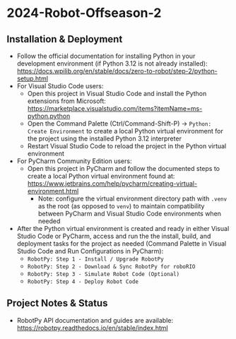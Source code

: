 # 2024-Robot-Offseason-2

## Installation & Deployment
* Follow the official documentation for installing Python in your development environment (if Python 3.12 is not already installed): https://docs.wpilib.org/en/stable/docs/zero-to-robot/step-2/python-setup.html
* For Visual Studio Code users:
  * Open this project in Visual Studio Code and install the Python extensions from Microsoft: https://marketplace.visualstudio.com/items?itemName=ms-python.python
  * Open the Command Palette (Ctrl/Command-Shift-P) -> `Python: Create Environment` to create a local Python virtual environment for the project using the installed Python 3.12 interpreter
  * Restart Visual Studio Code to reload the project in the Python virtual environment
* For PyCharm Community Edition users:
  * Open this project in PyCharm and follow the documented steps to create a local Python virtual environment found at: https://www.jetbrains.com/help/pycharm/creating-virtual-environment.html
    * Note: configure the virtual environment directory path with `.venv` as the root (as opposed to `venv`) to maintain compatibility between PyCharm and Visual Studio Code environments when needed
* After the Python virtual environment is created and ready in either Visual Studio Code or PyCharm, access and run the the install, build, and deployment tasks for the project as needed (Command Palette in Visual Studio Code and Run Configurations in PyCharm):
    * `RobotPy: Step 1 - Install / Upgrade RobotPy`
    * `RobotPy: Step 2 - Download & Sync RobotPy for roboRIO`
    * `RobotPy: Step 3 - Simulate Robot Code (Optional)`
    * `RobotPy: Step 4 - Deploy Robot Code`

## Project Notes & Status
* RobotPy API documentation and guides are available: https://robotpy.readthedocs.io/en/stable/index.html
